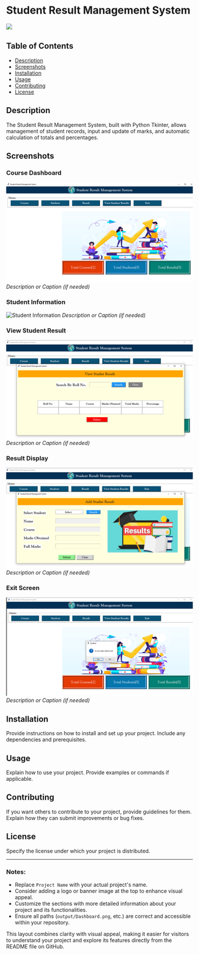 # Student Result Management System

<img src="[https://github.com/Nayan-2303/Student-Result-Management-System-/blob/master/Output/Dashboard.png">

## Table of Contents
- [Description](#description)
- [Screenshots](#screenshots)
- [Installation](#installation)
- [Usage](#usage)
- [Contributing](#contributing)
- [License](#license)

## Description
The Student Result Management System, built with Python Tkinter, allows management of student records, input and update of marks, and automatic calculation of totals and percentages.

## Screenshots

### Course Dashboard
![Course Dashboard](output/Dashboard.png)
*Description or Caption (if needed)*

### Student Information
![Student Information](output/student_info.png)
*Description or Caption (if needed)*

### View Student Result
![View Student Result](output/View%20student%20result.png)
*Description or Caption (if needed)*

### Result Display
![Result Display](output/result.png)
*Description or Caption (if needed)*

### Exit Screen
![Exit Screen](output/exit.png)
*Description or Caption (if needed)*

## Installation
Provide instructions on how to install and set up your project. Include any dependencies and prerequisites.

## Usage
Explain how to use your project. Provide examples or commands if applicable.

## Contributing
If you want others to contribute to your project, provide guidelines for them. Explain how they can submit improvements or bug fixes.

## License
Specify the license under which your project is distributed.

---

### Notes:
- Replace `Project Name` with your actual project's name.
- Consider adding a logo or banner image at the top to enhance visual appeal.
- Customize the sections with more detailed information about your project and its functionalities.
- Ensure all paths (`output/Dashboard.png`, etc.) are correct and accessible within your repository.

This layout combines clarity with visual appeal, making it easier for visitors to understand your project and explore its features directly from the README file on GitHub.
